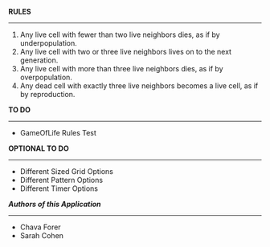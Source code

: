 **RULES**
***
1. Any live cell with fewer than two live neighbors dies, as if by underpopulation.
2. Any live cell with two or three live neighbors lives on to the next generation.
3. Any live cell with more than three live neighbors dies, as if by overpopulation.
4. Any dead cell with exactly three live neighbors becomes a live cell, as if by reproduction.

**TO DO**
***
* GameOfLife Rules Test

**OPTIONAL TO DO**
***
* Different Sized Grid Options
* Different Pattern Options
* Different Timer Options

***Authors of this Application***
***
* Chava Forer
* Sarah Cohen
